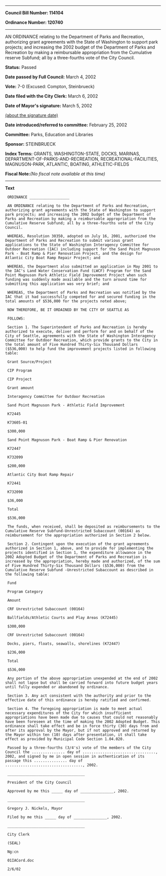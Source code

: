 

********

**Council Bill Number: 114104**
   
**Ordinance Number: 120740**
********

 AN ORDINANCE relating to the Department of Parks and Recreation, authorizing grant agreements with the State of Washington to support park projects; and increasing the 2002 budget of the Department of Parks and Recreation by making a reimbursable appropriation from the Cumulative reserve Subfund; all by a three-fourths vote of the City Council.

**Status:** Passed
   
**Date passed by Full Council:** March 4, 2002
   
**Vote:** 7-0 (Excused: Compton, Steinbrueck)
   
**Date filed with the City Clerk:** March 6, 2002
   
**Date of Mayor's signature:** March 5, 2002
   
[(about the signature date)](/~public/approvaldate.htm)
   
   
   
**Date introduced/referred to committee:** February 25, 2002
   
**Committee:** Parks, Education and Libraries
   
**Sponsor:** STEINBRUECK
   
   
**Index Terms:** GRANTS, WASHINGTON-STATE, DOCKS, MARINAS, DEPARTMENT-OF-PARKS-AND-RECREATION, RECREATIONAL-FACILITIES, MAGNUSON-PARK, ATLANTIC, BOATING, ATHLETIC-FIELDS

**Fiscal Note:**_(No fiscal note available at this time)_

********

**Text**
   
```
 ORDINANCE __________________

 AN ORDINANCE relating to the Department of Parks and Recreation, authorizing grant agreements with the State of Washington to support park projects; and increasing the 2002 budget of the Department of Parks and Recreation by making a reimbursable appropriation from the Cumulative Reserve Subfund; all by a three-fourths vote of the City Council.

 WHEREAS, Resolution 30350, adopted on July 16, 2001, authorized the Department of Parks and Recreation to submit various grant applications to the State of Washington Interagency Committee for Outdoor Recreation (IAC) including support for the Sand Point Magnuson Park - Boat Ramp & Pier Renovation Project, and the design for Atlantic City Boat Ramp Repair Project; and

 WHEREAS, the Department also submitted an application in May 2001 to the IAC's Land Water Conservation Fund (LWCF) Program for the Sand Point Magnuson Park Athletic Field Improvement Project when such funding was suddenly made available and the turn around time for submitting this application was very brief; and

 WHEREAS, the Department of Parks and Recreation was notified by the IAC that it had successfully competed for and secured funding in the total amounts of $536,000 for the projects noted above;

 NOW THEREFORE, BE IT ORDAINED BY THE CITY OF SEATTLE AS

 FOLLOWS:

 Section 1. The Superintendent of Parks and Recreation is hereby authorized to execute, deliver and perform for and on behalf of the City of Seattle, agreements with the State of Washington Interagency Committee for Outdoor Recreation, which provide grants to the City in the total amount of Five Hundred Thirty-Six Thousand Dollars ($536,000) to help fund the improvement projects listed in following table:

 Grant Source/Project

 CIP Program

 CIP Project

 Grant amount

 Interagency Committee for Outdoor Recreation

 Sand Point Magnuson Park - Athletic Field Improvement

 K72445

 K73605-01

 $300,000

 Sand Point Magnuson Park - Boat Ramp & Pier Renovation

 K72447

 K732099

 $200,000

 Atlantic City Boat Ramp Repair

 K72441

 K732098

 $36,000

 Total

 $536,000

 The funds, when received, shall be deposited as reimbursements to the Cumulative Reserve Subfund-Unrestricted Subaccount (00164) as reimbursement for the appropriation authorized in Section 2 below.

 Section 2. Contingent upon the execution of the grant agreements authorized in Section 1, above, and to provide for implementing the projects identified in Section 1, the expenditure allowance in the 2002 Adopted Budget of the Department of Parks and Recreation is increased by the appropriation, hereby made and authorized, of the sum of Five Hundred Thirty-Six Thousand Dollars ($536,000) from the Cumulative Reserve Subfund -Unrestricted Subaccount as described in the following table:

 Fund

 Program Category

 Amount

 CRF Unrestricted Subaccount (00164)

 Ballfields/Athletic Courts and Play Areas (K72445)

 $300,000

 CRF Unrestricted Subaccount (00164)

 Docks, piers, floats, seawalls, shorelines (K72447)

 $236,000

 Total

 $536,000

 Any portion of the above appropriation unexpended at the end of 2002 shall not lapse but shall be carried forward into future budget years until fully expended or abandoned by ordinance.

 Section 3. Any act consistent with the authority and prior to the effective date of this ordinance is hereby ratified and confirmed.

 Section 4. The foregoing appropriation is made to meet actual necessary expenditures of the City for which insufficient appropriations have been made due to causes that could not reasonably have been foreseen at the time of making the 2002 Adopted Budget. This ordinance shall take effect and be in force thirty (30) days from and after its approval by the Mayor, but if not approved and returned by the Mayor within ten (10) days after presentation, it shall take effect as provided by Municipal Code Section 1.04.020.

 Passed by a three-fourths (3/4's) vote of the members of the City Council the ............... day of ................................., 2002, and signed by me in open session in authentication of its passage this ............... day of ..................................., 2002.

 ___________________________________

 President of the City Council

 Approved by me this _____ day of _______________, 2002.

 ___________________________________

 Gregory J. Nickels, Mayor

 Filed by me this _____ day of _______________, 2002.

 ___________________________________

 City Clerk

 (SEAL)

 Ng:cn

 01IACord.doc

 2/6/02

```
